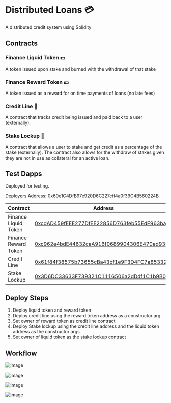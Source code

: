 # Distributed Loans :credit_card:

A distributed credit system using Solidity

## Contracts

### Finance Liquid Token :dollar:

A token issued upon stake and burned with the withdrawal of that stake

### Finance Reward Token :dollar:

A token issued as a reward for on time payments of loans (no late fees)

### Credit Line :newspaper:

A contract that tracks credit being issued and paid back to a user (externally).

### Stake Lockup  :lock_with_ink_pen:

A contract that allows a user to stake and get credit as a percentage of the stake (externally). The contract also allows for the withdraw of stakes given they are not in use as collateral for an active loan. 

## Test Dapps

Deployed for testing.

Deployers Address: 0x60e1C4DfB97e920D6C227cff4a0f39C4B560224B

| Contract      | Address       | Network       |
| ------------- | ------------- | ------------- |
| Finance Liquid Token | [0xcdAD459fEEE277DfEE22856D763feb55EdF963ba]([https://sepolia.etherscan.io/address/#readContract](https://sepolia.etherscan.io/address/0xcdad459feee277dfee22856d763feb55edf963ba#code))     | Sepolia       | 
| Finance Reward Token | [0xc962e4bdE44632caA916f0689904306E470ed93C]([https://sepolia.etherscan.io/address/#readContract](https://sepolia.etherscan.io/address/0xc962e4bde44632caa916f0689904306e470ed93c#code))          | Sepolia       |
| Credit Line          | [0x61f84f38575b73655cBa43bf1e9F3D4FC7a85332]([https://sepolia.etherscan.io/address/#readContract](https://sepolia.etherscan.io/address/0x61f84f38575b73655cba43bf1e9f3d4fc7a85332#code))        |  Sepolia       |
| Stake Lockup         | [0x3D6DC33633F739321C1116506a2dDdf1C1b9B014]([https://sepolia.etherscan.io/address/#readContract](https://sepolia.etherscan.io/address/0x3d6dc33633f739321c1116506a2dddf1c1b9b014#code))          | Sepolia       |

## Deploy Steps

1. Deploy liquid token and reward token
2. Deploy credit line using the reward token address as a constructor arg
3. Set owner of reward token as credit line contract
4. Deploy Stake lockup using the credit line address and the liquid token address as the constructor args
5. Set owner of liquid token as the stake lockup contract

## Workflow

![image](https://github.com/user-attachments/assets/f7ad107e-9ddd-40c3-b04f-cbe8669ae70a)

![image](https://github.com/user-attachments/assets/42543316-1ab8-4ab8-9dcb-03961035340f)

![image](https://github.com/user-attachments/assets/007f4aaa-43fb-4ce2-9c28-19a092e99dc1)

![image](https://github.com/user-attachments/assets/7338619f-c9fd-4187-b632-c25f4b11aa34)




